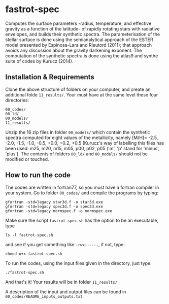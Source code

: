 # fastrot-spec
Computes the surface parameters -radius, temperature, and effective gravity as a function of the latitude- of rapidly rotating stars with radiative envelopes, and builds their synthetic spectra. The parameterisation of the stellar surface is done using the semianalytical approach of the ESTER model presented by Espinosa-Lara and Rieutord (2011); that approach avoids any discussion about the gravity darkening exponent. The computation of the synthetic spectra is done using the atlas9 and synthe suite of codes by Kurucz (2014).

## Installation & Requirements
 
Clone the above structure of folders on your computer, and create an additional folde ```11_results/```. Your must have at the same level these four directories:

```
00_codes/
00_ld/
00_models/
11_results/
```
Unzip the 16 zip files in folder ```00_models/``` which contain the synthetic spectra computed for eight values of the metallicity, namely [M/H]= -2.5, -2.0, -1.5, -1.0, -0.5, +0.0, +0.2, +0.5 (Kurucz's way of labelling this files has been used: m25, m20, m15, m05, p00, p02, p05 ('m', 'p' stand for 'minus', 'plus'). The contents of folders ```00_ld/``` and ```00_models/``` should not be modified or touched.

## How to run the code

The codes are written in fortran77, so you must have a fortran compiler in your system. Go to folder ```00_codes/``` and compile the programs by typing:

```
gfortran -std=legacy star3d.f -o star3d.exe
gfortran -std=legacy spec3d.f -o spec3d.exe
gfortran -std=legacy normspec.f -o normspec.exe
```

Make sure the script ```fastrot-spec.sh``` has the option to be an executable, type 

```
ls -l fastrot-spec.sh
```

and see if you get something like ```-rwx------```,  if not, type:

```
chmod u+x fastrot-spec.sh
```

To run the codes, using the input files given in the directory, just type:

```
./fastrot-spec.sh
```
And that's it! Your results will be in folder ```11_results/``` 

A description of the input and output files can be found in ```00_codes/README_inputs_outputs.txt```
